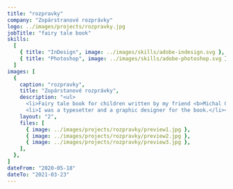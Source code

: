 ```yaml
---
title: "rozpravky"
company: "Zopárstranové rozprávky"
logo: ../images/projects/rozpravky.jpg
jobTitle: "fairy tale book"
skills:
  [
    { title: "InDesign", image: ../images/skills/adobe-indesign.svg },
    { title: "Photoshop", image: ../images/skills/adobe-photoshop.svg },
  ]
images: [
  {
    caption: "rozpravky",
    title: "Zopárstanové rozprávky",
    description: "<ul>
      <li>Fairy tale book for children written by my friend <b>Michal Orlovský</b>.</li>
      <li>I was a typesetter and a graphic designer for the book.</li></ul>",
    layout: "2",
    files: [
      { image: ../images/projects/rozpravky/preview1.jpg },
      { image: ../images/projects/rozpravky/preview2.jpg },
      { image: ../images/projects/rozpravky/preview3.jpg },
    ],
  },
]
dateFrom: "2020-05-18"
dateTo: "2021-03-23"
---
```

